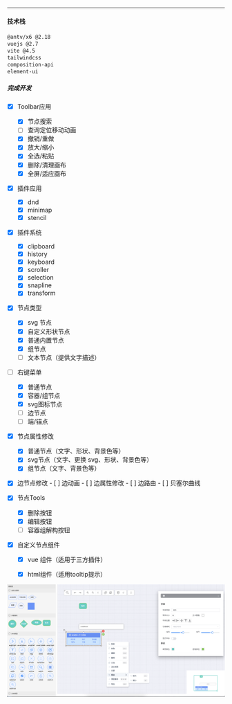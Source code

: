 ------

#### 技术栈

```
@antv/x6 @2.18
vuejs @2.7
vite @4.5
tailwindcss
composition-api
element-ui
```

##### 完成开发

- [x] Toolbar应用
  - [x] 节点搜索
  - [ ] 查询定位移动动画
  - [x] 撤销/重做
  - [x] 放大/缩小
  - [x] 全选/粘贴
  - [x] 删除/清理画布
  - [x] 全屏/适应画布

- [x] 插件应用
  - [x] dnd
  - [x] minimap
  - [x] stencil

- [x] 插件系统
  - [x] clipboard
  - [x] history
  - [x] keyboard
  - [x] scroller
  - [x] selection
  - [x] snapline
  - [x] transform

- [x] 节点类型
  - [x] svg 节点
  - [x] 自定义形状节点
  - [x] 普通内置节点
  - [x] 组节点
  - [ ] 文本节点（提供文字描述）

- [ ] 右键菜单
  - [x] 普通节点
  - [x] 容器/组节点
  - [x] svg图标节点
  - [ ] 边节点
  - [ ] 端/锚点

- [x] 节点属性修改
  - [x] 普通节点（文字、形状、背景色等）
  - [x] svg节点（文字、更换 svg、形状、背景色等）
  - [x] 组节点（文字、背景色等）

- [x] 边节点修改
	  - [ ] 边动画
	  - [ ] 边属性修改
	  - [ ] 边路由
	  - [ ] 贝塞尔曲线
	  
- [x] 节点Tools
  - [x] 删除按钮
  - [x] 编辑按钮
  - [ ] 容器组解构按钮

- [x] 自定义节点组件
  - [x] vue 组件（适用于三方插件）
  - [x] html组件（适用tooltip提示）

  



![Snipaste](./Snipaste.png)